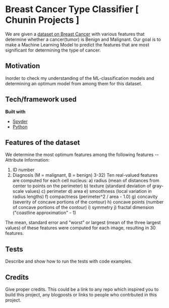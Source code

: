 # Breast Cancer Type Classifier [ Chunin Projects ]
We are given a [dataset on Breast Cancer](https://www.kaggle.com/uciml/breast-cancer-wisconsin-data) with various features that determine whether a cancer(tumor) is  Benign and Malignant.
Our goal is to make a Machine Learning Model to predict the features that are most significant for determining the type of cancer.

## Motivation
Inorder to check my understanding of the ML-classification models and determining an optimum model from among them for this dataset. 

## Tech/framework used
<b>Built with</b>
- [Spyder](https://www.spyder-ide.org)
- [Python](https://electron.atom.io)

## Features of the dataset
We determine the most optimum features among the following features --
Attribute Information:

1) ID number
2) Diagnosis (M = malignant, B = benign)
3-32)
Ten real-valued features are computed for each cell nucleus:
a) radius (mean of distances from center to points on the perimeter)
b) texture (standard deviation of gray-scale values)
c) perimeter
d) area
e) smoothness (local variation in radius lengths)
f) compactness (perimeter^2 / area - 1.0)
g) concavity (severity of concave portions of the contour)
h) concave points (number of concave portions of the contour)
i) symmetry
j) fractal dimension ("coastline approximation" - 1)

The mean, standard error and "worst" or largest (mean of the three
largest values) of these features were computed for each image,
resulting in 30 features. 

## Tests
Describe and show how to run the tests with code examples.

## Credits
Give proper credits. This could be a link to any repo which inspired you to build this project, any blogposts or links to people who contrbuted in this project. 
